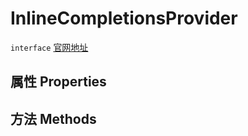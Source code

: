 # InlineCompletionsProvider
`interface` [官网地址](https://microsoft.github.io/monaco-editor/docs.html#interfaces/languages.InlineCompletionsProvider.html)
## 属性 Properties
## 方法 Methods

